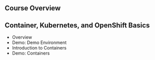 ## Course Overview
## Container, Kubernetes, and OpenShift Basics
  - Overview
  - Demo: Demo Environment
  - Introduction to Containers
  - Demo: Containers